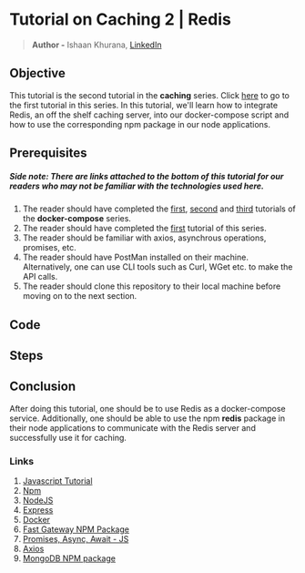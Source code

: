 # Tutorial on Caching 2 | Redis
> **Author -** Ishaan Khurana, [LinkedIn](https://www.linkedin.com/in/ishaan-khurana-46968679/)

## Objective
This tutorial is the second tutorial in the **caching** series. Click [here]() to go to the first tutorial in this series. In this tutorial, we'll learn how to integrate Redis, an off the shelf caching server, into our docker-compose script and how to use the corresponding npm package in our node applications.

## Prerequisites
##### Side note: There are links attached to the bottom of this tutorial for our readers who may not be familiar with the technologies used here.
1. The reader should have completed the [first](https://github.com/scalable-web-systems/docker-compose-node), [second](https://github.com/scalable-web-systems/docker-compose-gateway) and [third](https://github.com/scalable-web-systems/docker-compose-mongo) tutorials of the **docker-compose** series. 
2. The reader should have completed the [first]() tutorial of this series.
3. The reader should be familiar with axios, asynchrous operations, promises, etc.
4. The reader should have PostMan installed on their machine. Alternatively, one can use CLI tools such as Curl, WGet etc. to make the API calls.
5. The reader should clone this repository to their local machine before moving on to the next section.

## Code

## Steps

## Conclusion
After doing this tutorial, one should be to use Redis as a docker-compose service. Additionally, one should be able to use the npm **redis** package in their node applications to communicate with the Redis server and successfully use it for caching. 

### Links
1. [Javascript Tutorial](https://www.w3schools.com/js/)
2. [Npm](https://www.npmjs.com/)
3. [NodeJS](https://nodejs.org/en/docs/)
4. [Express](https://expressjs.com/en/starter/hello-world.html)
5. [Docker](https://docs.docker.com/get-started/)
6. [Fast Gateway NPM Package](https://www.npmjs.com/package/fast-gateway)
7. [Promises, Async, Await - JS](https://javascript.info/async)
8. [Axios](https://github.com/axios/axios)
9. [MongoDB NPM package](https://www.npmjs.com/package/mongodb)


